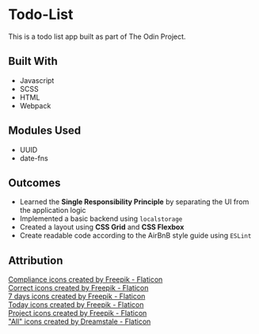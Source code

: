 # Todo-List
This is a todo list app built as part of The Odin Project. 

## Built With
- Javascript
- SCSS
- HTML
- Webpack

## Modules Used
- UUID
- date-fns

## Outcomes
- Learned the **Single Responsibility Principle** by separating the UI from the application logic
- Implemented a basic backend using `localstorage`
- Created a layout using **CSS Grid** and **CSS Flexbox**
- Create readable code according to the AirBnB style guide using `ESLint`

## Attribution
<a href="https://www.flaticon.com/free-icons/compliance" title="compliance icons">Compliance icons created by Freepik - Flaticon</a>
<br>
<a href="https://www.flaticon.com/free-icons/correct" title="correct icons">Correct icons created by Freepik - Flaticon</a>
<br>
<a href="https://www.flaticon.com/free-icons/7-days" title="7 days icons">7 days icons created by Freepik - Flaticon</a>
<br>
<a href="https://www.flaticon.com/free-icons/today" title="today icons">Today icons created by Freepik - Flaticon</a>
<br>
<a href="https://www.flaticon.com/free-icons/project" title="project icons">Project icons created by Freepik - Flaticon</a>
<br>
<a href="https://www.flaticon.com/free-icons/all" title="all icons">"All" icons created by Dreamstale - Flaticon</a>